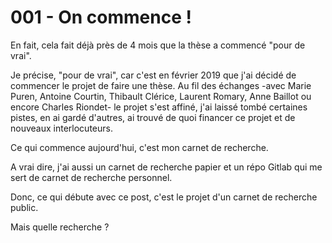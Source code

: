 <!--
.. title: 001
.. slug: 001
.. date: 2022-03-04 20:08:04 UTC-05:00
.. tags: 
.. category: 
.. link: 
.. description: 
.. type: text
-->

# 001 - On commence !

En fait, cela fait déjà près de 4 mois que la thèse a commencé "pour de vrai".  

Je précise, "pour de vrai", car c'est en février 2019 que j'ai décidé de commencer le projet de faire une thèse. Au fil des échanges -avec Marie Puren, Antoine Courtin, Thibault Clérice, Laurent Romary, Anne Baillot ou encore Charles Riondet- le projet s'est affiné, j'ai laissé tombé certaines pistes, en ai gardé d'autres, ai trouvé de quoi financer ce projet et de nouveaux interlocuteurs.  

Ce qui commence aujourd'hui, c'est mon carnet de recherche.  

A vrai dire, j'ai aussi un carnet de recherche papier et un répo Gitlab qui me sert de carnet de recherche personnel.  

Donc, ce qui débute avec ce post, c'est le projet d'un carnet de recherche public.

Mais quelle recherche ?



